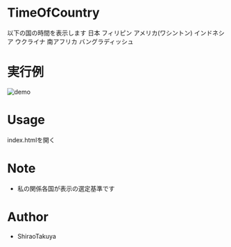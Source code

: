 # TimeOfCountry

以下の国の時間を表示します
日本
フィリピン
アメリカ(ワシントン)
インドネシア
ウクライナ
南アフリカ
バングラディッシュ

# 実行例

![demo](https://raw.githubusercontent.com/ShiraoTakuya/TimeOfCountry/main/cap.PNG)

# Usage

index.htmlを開く
 
# Note
 
* 私の関係各国が表示の選定基準です

# Author
  
* ShiraoTakuya
